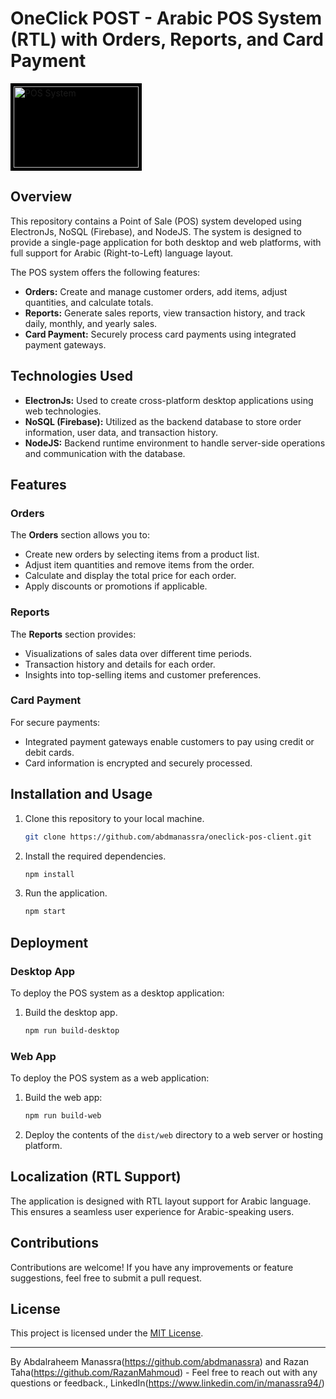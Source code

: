 # OneClick POST - Arabic POS System (RTL) with Orders, Reports, and Card Payment
<img src="https://github.com/abdmanassra/oneclick-pos-client/assets/40340485/d6ef3399-a6e1-4446-9511-c802f8c20f14" alt="POS System" width="200" height="130" style="background-color: black; padding: 5px;">

## Overview

This repository contains a Point of Sale (POS) system developed using ElectronJs, NoSQL (Firebase), and NodeJS. The system is designed to provide a single-page application for both desktop and web platforms, with full support for Arabic (Right-to-Left) language layout.

The POS system offers the following features:
- **Orders:** Create and manage customer orders, add items, adjust quantities, and calculate totals.
- **Reports:** Generate sales reports, view transaction history, and track daily, monthly, and yearly sales.
- **Card Payment:** Securely process card payments using integrated payment gateways.

## Technologies Used

- **ElectronJs:** Used to create cross-platform desktop applications using web technologies.
- **NoSQL (Firebase):** Utilized as the backend database to store order information, user data, and transaction history.
- **NodeJS:** Backend runtime environment to handle server-side operations and communication with the database.

## Features

### Orders

The **Orders** section allows you to:
- Create new orders by selecting items from a product list.
- Adjust item quantities and remove items from the order.
- Calculate and display the total price for each order.
- Apply discounts or promotions if applicable.

### Reports

The **Reports** section provides:
- Visualizations of sales data over different time periods.
- Transaction history and details for each order.
- Insights into top-selling items and customer preferences.

### Card Payment

For secure payments:
- Integrated payment gateways enable customers to pay using credit or debit cards.
- Card information is encrypted and securely processed.

## Installation and Usage

1. Clone this repository to your local machine.
   ```sh
   git clone https://github.com/abdmanassra/oneclick-pos-client.git
2. Install the required dependencies.
     ```sh
   npm install
3. Run the application.
      ```sh
   npm start

## Deployment

### Desktop App

To deploy the POS system as a desktop application:

1. Build the desktop app.
   ```sh
   npm run build-desktop
   
### Web App

To deploy the POS system as a web application:

1. Build the web app:
   ```sh
   npm run build-web
2. Deploy the contents of the `dist/web` directory to a web server or hosting platform.

## Localization (RTL Support)

The application is designed with RTL layout support for Arabic language. This ensures a seamless user experience for Arabic-speaking users.

## Contributions

Contributions are welcome! If you have any improvements or feature suggestions, feel free to submit a pull request.

## License

This project is licensed under the [MIT License](LICENSE).

---
By Abdalraheem Manassra(https://github.com/abdmanassra) and Razan Taha(https://github.com/RazanMahmoud) - Feel free to reach out with any questions or feedback., LinkedIn(https://www.linkedin.com/in/manassra94/)
